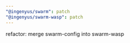 ```yaml
---
"@ingenyus/swarm": patch
"@ingenyus/swarm-wasp": patch
---
```


refactor: merge swarm-config into swarm-wasp
